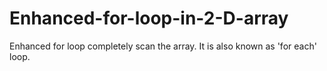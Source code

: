 # Enhanced-for-loop-in-2-D-array
Enhanced for loop completely scan the array. It is also known as 'for each' loop.
